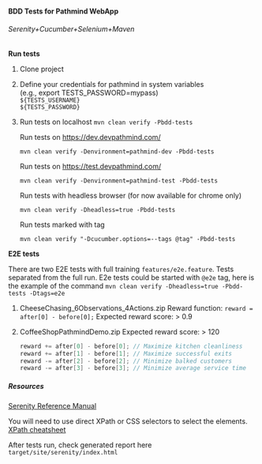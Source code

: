 #### BDD Tests for Pathmind WebApp

###### Serenity+Cucumber+Selenium+Maven

**Run tests**
1. Clone project
2. Define your credentials for pathmind in system variables  
(e.g., export TESTS_PASSWORD=mypass)  
`${TESTS_USERNAME}`  
`${TESTS_PASSWORD}`
3. Run tests on localhost `mvn clean verify -Pbdd-tests`
    
    Run tests on https://dev.devpathmind.com/
    
    `mvn clean verify -Denvironment=pathmind-dev -Pbdd-tests`
    
    Run tests on https://test.devpathmind.com/
        
    `mvn clean verify -Denvironment=pathmind-test -Pbdd-tests`
    
    Run tests with headless browser (for now available for chrome only)
    
    `mvn clean verify -Dheadless=true -Pbdd-tests`
    
    Run tests marked with tag
    
    `mvn clean verify "-Dcucumber.options=--tags @tag" -Pbdd-tests`
    
**E2E tests**

There are two E2E tests with full training `features/e2e.feature`. Tests separated from the full run. E2e tests could be started with `@e2e` tag, here is the example of the command `mvn clean verify -Dheadless=true -Pbdd-tests -Dtags=e2e`

1. CheeseChasing_6Observations_4Actions.zip Reward function: `reward = after[0] - before[0];` Expected reward score: > 0.9
2. CoffeeShopPathmindDemo.zip Expected reward score: > 120

    ````java
    reward += after[0] - before[0]; // Maximize kitchen cleanliness
    reward += after[1] - before[1]; // Maximize successful exits
    reward -= after[2] - before[2]; // Minimize balked customers
    reward -= after[3] - before[3]; // Minimize average service time
    ````

##### Resources

[Serenity Reference Manual](http://thucydides.info/docs/serenity-staging/)

You will need to use direct XPath or CSS selectors to select the elements.
[XPath cheatsheet](https://devhints.io/xpath)

After tests run, check generated report here `target/site/serenity/index.html`


